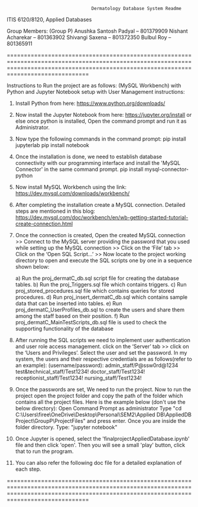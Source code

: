 									Dermatology Database System Readme

ITIS 6120/8120, Applied Databases


Group Members: (Group P)
Anushka Santosh Padyal – 801379909
Nishant Acharekar – 801363902
Shivangi Saxena – 801372350
Bulbul Roy – 801365911

==========================================================================================================================================================================================

Instructions to Run the project are as follows: (MySQL Workbench) with Python and Jupyter Notebook setup with User Management instructions:

1. Install Python from here: https://www.python.org/downloads/

2. Now install the Jupyter Notebook from here: https://jupyter.org/install
   or else once python is installed, Open the command prompt and run it as Administrator.

3. Now type the following commands in the command prompt:
	pip install jupyterlab
	pip install notebook

4. Once the installation is done, we need to establish database connectivity with our programming interface and install the 'MySQL Connector' in the same command prompt.
	pip install mysql-connector-python

5. Now install MySQL Workbench using the link: https://dev.mysql.com/downloads/workbench/

6. After completing the installation create a  MySQL connection. Detailed steps are mentioned in this blog: 
	https://dev.mysql.com/doc/workbench/en/wb-getting-started-tutorial-create-connection.html

7. Once the connection is created, Open the created MySQL connection >> Connect to the MySQL server providing the password that you used while setting up the MySQL connection >> Click on the ‘File’ tab >> Click on the ‘Open SQL Script…’ >> Now locate to the project working directory to open and execute the SQL scripts one by one in a sequence shown below:

	a) Run the proj_dermatC_db.sql script file for creating the database tables.
	b) Run the proj_Triggers.sql file which contains triggers.
	c) Run proj_stored_procedures.sql file which contains queries for stored procedures.
	d) Run proj_insert_dermatC_db.sql which contains sample data that can be inserted into tables.
	e) Run proj_dermatC_UserProfiles_db.sql to create the users and share them among the staff based on their position.
	f) Run proj_dermatC_MainTestScripts_db.sql file is used to check the supporting functionality of the database

8. After running the SQL scripts we need to implement user authentication and user role access management. click on the ‘Server’ tab >> click on the ‘Users and Privileges’. Select the user and set the password.
	In my system, the users and their respective credentials are as follows(refer to an example):
	(username/password):
	admin_staff/P@ssw0rd@1234
	test&technical_staff/Test1234!
	doctor_staff/Test1234!
	receptionist_staff/Test1234!
	nursing_staff/Test1234!

9. Once the passwords are set, We need to run the project. Now to run the project open the project folder and copy the path of the folder which contains all the project files. Here is the example below (don't use the below directory):
	Open Command Prompt as administrator
	Type "cd C:\Users\firee\OneDrive\Desktop\Personal\SEM2\Applied DB\AppliedDB Project\GroupP\ProjectFiles" and press enter.
	Once you are inside the folder directory. 
	Type: "jupyter notebook"

10. Once Jupyter is opened, select the 'finalprojectAppliedDatabase.ipynb' file and then click 'open'. Then you will see a small 'play' button, click that to run the program. 

11. You can also refer the following doc file for a detailed explanation of each step. 


==========================================================================================================================================================================================
